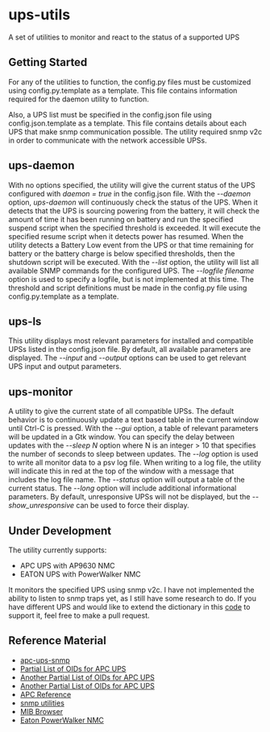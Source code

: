 # ups-utils
A set of utilities to monitor and react to the status of a supported UPS

## Getting Started
For any of the utilities to function, the config.py files must be customized using config.py.template as 
a template. This file contains information required for the daemon utility to function.

Also, a UPS list must be specified in the config.json file using config.json.template as a template.  This file
contains details about each UPS that make snmp communication possible.  The utility required snmp v2c in order
to communicate with the network accessible UPSs.

## ups-daemon
With no options specified, the utility will give the current status of the UPS configured with *daemon = true*
in the config.json file. With the *--daemon* option, *ups-daemon* will continuously check the status of the
UPS.  When it detects that the UPS is sourcing powering from the battery, it will check the amount of time it
has been running on battery and run the specified suspend script when the specified threshold is exceeded.  It
will execute the specified resume script when it detects power has resumed.  When the utility detects a Battery
Low event from the UPS or that time remaining for battery or the battery charge is below specified thresholds,
then the shutdown script will be executed. With the *--list* option, the utility will list all available SNMP
commands for the configured UPS.  The *--logfile filename* option is used to specify a logfile, but is not
implemented at this time.  The threshold and script definitions must be made in the config.py file using 
config.py.template as a template.

## ups-ls
This utility displays most relevant parameters for installed and compatible UPSs
listed in the config.json file.  By default, all available parameters are displayed.
The *--input* and *--output* options can be used to get relevant UPS input and output 
parameters.

## ups-monitor
A utility to give the current state of all compatible UPSs. The default behavior
is to continuously update a text based table in the current window until Ctrl-C is
pressed.  With the *--gui* option, a table of relevant parameters will be updated
in a Gtk window.  You can specify the delay between updates with the *--sleep N*
option where N is an integer > 10 that specifies the number of seconds to sleep
between updates.  The *--log* option is used to write all monitor data to a psv log
file.  When writing to a log file, the utility will indicate this in red at the top of
the window with a message that includes the log file name.  The *--status* option will
output a table of the current status.  The *--long* option will include additional
informational parameters. By default, unresponsive UPSs will not be displayed, but the
*--show_unresponsive* can be used to force their display.

## Under Development
The utility currently supports:
* APC UPS with AP9630 NMC 
* EATON UPS with PowerWalker NMC

It monitors the specified UPS using snmp v2c.  I have not implemented the ability to listen to snmp traps
yet, as I still have some research to do.  If you have different UPS and would like to extend the dictionary
in this [code](https://github.com/Ricks-Lab/ups-utils/blob/master/UPSmodules/UPSmodule.py) to support it, feel free to make a pull request.

## Reference Material
* [apc-ups-snmp](https://github.com/phillipsnick/apc-ups-snmp)
* [Partial List of OIDs for APC UPS](https://www.opsview.com/resources/monitoring/blog/monitoring-apc-ups-useful-oids)
* [Another Partial List of OIDs for APC UPS](https://www.itninja.com/blog/view/snmp-oids-for-apc-smart-ups-3000-rm-xl)
* [Another Partial List of OIDs for APC UPS](https://wiki.netxms.org/wiki/UPS_Monitoring_(APC)_via_SNMP)
* [APC Reference](https://www.apc.com/salestools/LFLG-AFACYW/LFLG-AFACYW_R1_EN.pdf)
* [snmp utilities](http://www.net-snmp.org/docs/man/)
* [MIB Browser](http://www.ireasoning.com/)
* [Eaton PowerWalker NMC](https://powerwalker.com/?page=nmc&lang=en)
